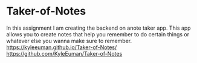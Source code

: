 # Taker-of-Notes

In this assignment I am creating the backend on anote taker app. This app allows you to create notes that help you remember to do certain things or whatever else you wanna make sure to remember.
https://kyleeuman.github.io/Taker-of-Notes/
https://github.com/KyleEuman/Taker-of-Notes
